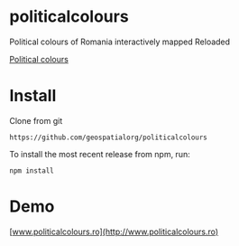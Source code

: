 politicalcolours
================

Political colours of Romania interactively mapped Reloaded

[Political colours](http://en.wikipedia.org/wiki/Political_colour)

Install
========

Clone from git

	https://github.com/geospatialorg/politicalcolours

To install the most recent release from npm, run:

	npm install

Demo
================

[www.politicalcolours.ro](http://www.politicalcolours.ro)
